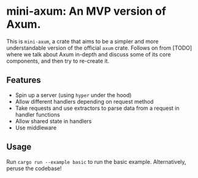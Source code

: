 # mini-axum: An MVP version of Axum.
This is `mini-axum`, a crate that aims to be a simpler and more understandable version of the official `axum` crate. Follows on from [TODO] where we talk about Axum in-depth and discuss some of its core components, and then try to re-create it.

## Features
- Spin up a server (using `hyper` under the hood)
- Allow different handlers depending on request method
- Take requests and use extractors to parse data from a request in handler functions
- Allow shared state in handlers
- Use middleware

## Usage
Run `cargo run --example basic` to run the basic example. Alternatively, peruse the codebase!
